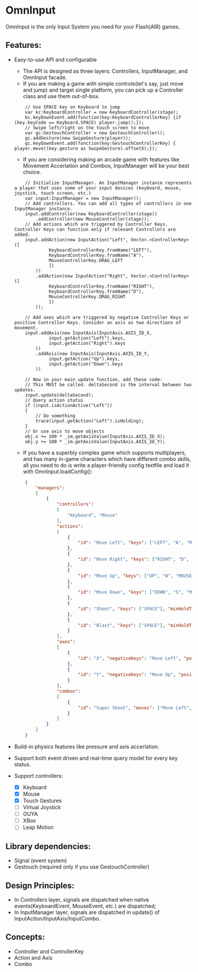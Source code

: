 OmnInput
========

OmnInput is the only Input System you need for your Flash(AIR) games.

Features:
--------

* Easy-to-use API and configurable
	* The API is designed as three layers: Controllers, InputManager, and OmnInput facade.
	* If you are making a game with simple controls(let's say, just move and jump) and target single platform, you can pick up a Controller class and use them out-of-box.
	```as3
		// Use SPACE key on Keyboard to jump
		var kc:KeyboardController = new KeyboardController(stage);
		kc.keyDownEvent.add(function(key:KeyboardControllerKey) {if (key.keyCode == Keyboard.SPACE) player.jump();});
		// Swipe left/right on the touch screen to move
		var gc:GestouchController = new GestouchController();
		gc.addGesture(new SwipeGesture(player));
		gc.keyDownEvent.add(function(key:GestouchControllerKey) { player.move((key.gesture as SwipeGesture).offsetX);});
	```

	* If you are considering making an arcade game with features like Movement Accerlation and Combos, InputManager will be your best choice.
	```as3
		// Initialize InputManager. An InputManager instance represents a player that uses some of your input devices (keyboard, mouse, joystick, touch screen, etc.)
		var input:InputManager = new InputManager();
		// Add controllers. You can add all types of controllers in one InputManager instance.
		input.addController(new KeyboardController(stage))
			.addController(new MouseController(stage));
		// Add actions which are triggered by Controller Keys. Controller Keys can function only if relevant Controllers are added.
		input.addAction(new InputAction("Left", Vector.<ControllerKey>([
				 KeyboardControllerKey.fromName("LEFT"),
				 KeyboardControllerKey.fromName("A"),
				 MouseControllerKey.DRAG_LEFT
				 ])
			))
			.addAction(new InputAction("Right", Vector.<ControllerKey>([
				 KeyboardControllerKey.fromName("RIGHT"),
				 KeyboardControllerKey.fromName("D"),
				 MouseControllerKey.DRAG_RIGHT
				 ])
			));

		// Add axes which are triggered by negative Controller Keys or positive Controller Keys. Consider an axis as two directions of movement.
		input.addAxis(new InputAxis(InputAxis.AXIS_ID_X, 
				 input.getAction("Left").keys,
				 input.getAction("Right").keys
			))
			.addAxis(new InputAxis(InputAxis.AXIS_ID_Y, 
				 input.getAction("Up").keys,
				 input.getAction("Down").keys
			))

		// Now in your main update function, add these code:
		// This MUST be called. deltaSecond is the interval between two updates.
		input.update(deltaSecond);
		// Query action status
		if (input.isActionActive("Left"))
		{
			// Do something
			trace(input.getAction("Left").isHolding);
		}
		// Or use axis to move objects
		obj.x += 100 * _im.getAxisValue(InputAxis.AXIS_ID_X);
		obj.y += 100 * _im.getAxisValue(InputAxis.AXIS_ID_Y);
	```

	* If you have a superbly complex game which supports multiplayers, and has many in-game characters which have different combo skills, all you need to do is write a player-friendly config textfile and load it with OmnInput.loadConfig():
	```JSON
		{
			"managers":
			[
				{
					"controllers":
					[
						"Keyboard", "Mouse"
					],
					"actions":
					[
						{
							"id": "Move Left", "keys": ["LEFT", "A", "MOUSE DRAG LEFT"]
						},
						{
							"id": "Move Right", "keys": ["RIGHT", "D", "MOUSE DRAG RIGHT"]
						},
						{
							"id": "Move Up", "keys": ["UP", "W", "MOUSE DRAG UP"]
						},
						{
							"id": "Move Down", "keys": ["DOWN", "S", "MOUSE DRAG DOWN"]
						},
						{
							"id": "Shoot", "keys": ["SPACE"], "minHoldTime": 0, "cooldownTime": 0.2
						},
						{
							"id": "Blast", "keys": ["SPACE"], "minHoldTime": 1.0, "cooldownTime": 3.0, "activateOnUnhold": true
						}
					],
					"axes":
					[
						{
							"id": "X", "negativeKeys": "Move Left", "positiveKeys": "Move Right"
						},
						{
							"id": "Y", "negativeKeys": "Move Up", "positiveKeys": "Move Down"
						}
					],
					"combos":
					[
						{
							"id": "Super Shoot", "moves": ["Move Left", "Move Right", "Shoot"]
						}
					]
				}
			]
		}
	```


* Build-in physics features like pressure and axis accerlation.
* Support both event driven and real-time query model for every key status.
* Support controllers:
	* [x] Keyboard
	* [x] Mouse
	* [x] Touch Gestures
	* [ ] Virtual Joystick
	* [ ] OUYA
	* [ ] XBox
	* [ ] Leap Motion

Library dependencies:
--------
* Signal (event system)
* Gestouch (required only if you use GestouchController)

Design Principles:
--------
* In Controllers layer, signals are dispatched when native events(KeyboardEvent, MouseEvent, etc.) are dispatched;
* In InputManager layer, signals are dispatched in update() of InputAction/InputAxis/InputCombo.

Concepts:
--------
* Controller and ControllerKey
* Action and Axis
* Combo

